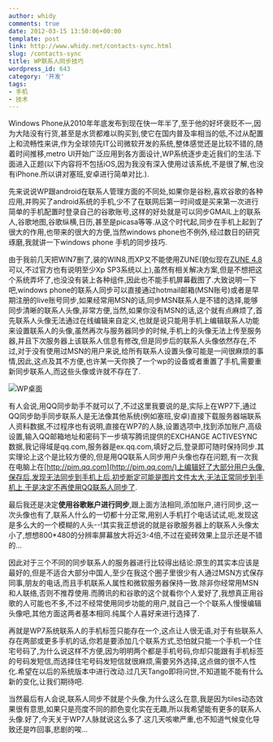 ```yaml
---
author: whidy
comments: true
date: 2012-03-15 13:50:06+00:00
template: post
link: http://www.whidy.net/contacts-sync.html
slug: /contacts-sync
title: WP联系人同步技巧
wordpress_id: 643
category: '开发'
tags:
- 手机
- 技术
---
```


Windows Phone从2010年年底发布到现在快一年半了,至于他的好坏褒贬不一,因为大陆没有行货,甚至是水货都难以购买到,使它在国内普及率相当的低,不过从配置上和流畅性来讲,作为全球领先IT公司微软开发的系统,整体感觉还是比较不错的,随着时间推移,metro UI开始广泛应用到各方面设计,WP系统逐步走近我们的生活.下面进入正题(以下内容将不包括iOS,因为我没有深入使用过该系统,不是很了解,也没有iPhone.所以讲对塞班,安卓进行简单对比.).

先来说说WP跟android在联系人管理方面的不同处,如果你是谷粉,喜欢谷歌的各种应用,并购买了android系统的手机,少不了在联网后第一时间或是买来第一次进行简单的手机配置时登录自己的谷歌账号,这样的好处就是可以同步GMAIL上的联系人,谷歌地图,谷歌纵横,日历,甚至是picasa等等.从这个时代起,同步在手机上起到了很大的作用,也带来的很大的方便,当然windows phone也不例外,经过数日的研究琢磨,我就讲一下windows phone 手机的同步技巧.

由于我前几天把WIN7删了,装的WIN8,而XP又不能使用ZUNE(貌似现在[ZUNE 4.8](http://www.zune.net/zh-CN/products/software/download/default.htm)可以,不过官方也有说明至少Xp SP3系统以上),虽然有相关解决方案,但是不想把这个系统弄坏了,也没没有装上各种组件,因此也不能手机屏幕截图了.大致说明一下吧,windows phone的联系人同步可以直接通过hotmail邮箱(MSN账号)或者是早期注册的live账号同步,如果经常用MSN的话,同步MSN联系人是不错的选择,能够同步清晰的联系人头像,非常方便,当然,如果你没有MSN的话,这个就有点麻烦了,首先联系人头像无法通过在线编辑来自定义,也就是说只能用手机上编辑联系人功能来设置联系人的头像,虽然再次与服务器同步的时候,手机上的头像无法上传至服务器,并且下次服务器上该联系人信息有修改,但是同步后的联系人头像依然存在,不过,对于没有使用过MSN的用户来说,给所有联系人设置头像可能是一间很麻烦的事情,因此,这点及其不方便,也许某一天你换了一个wp的设备或者重置了手机,需要重新同步联系人,而这些头像或许就不存在了.

![WP桌面](/wp-content/uploads/2012/03/DSC_0052_.jpg)

有人会说,用QQ同步助手不就可以了,不过这里我要说的是,实际上在WP7下,通过QQ同步助手同步联系人是无法像其他系统(例如塞班,安卓)直接下载服务器端联系人资料数据,不过程序也有说明,直接在WP7的人脉,设置选项中,找到添加账户,高级设置,输入QQ邮箱地址和密码下一步填写腾讯提供的EXCHANGE ACTIVESYNC数据,我记得域是qq.com,服务器是ex.qq.com,填好之后,登录即可随时保持同步.其实理论上这个是比较方便的,但是用QQ联系人同步用户头像也存在问题,有一次我在电脑上在[http://pim.qq.com](http://pim.qq.com/)上编辑好了大部分用户头像,保存后,发现无法同步到手机上后,初步断定可能是图片文件太大,无法正常同步到手机上,于是决定不再使用QQ联系人同步了.

最后我还是决定**使用谷歌账户进行同步**,跟上面方法相同,添加账户,进行同步,这一次头像也有了,联系人什么的一切都十分正常,用别人手机打个电话试试,呃,发现这是多么大的一个模糊的人头--!其实我正想说的就是谷歌服务器上的联系人头像太小了,想想800*480的分辨率屏幕放大将近3-4倍,不过在瓷砖效果上显示还是不错的...

因此对于三个不同的同步联系人的服务器进行比较得出结论:原生的其实本应该是最好的,但是不适合大部分中国人,至少在我这个圈子里很少有人通过MSN方式保存同事,朋友的电话,而且手机联系人属性和微软服务器保持一致.除非你经常用MSN和人联络,否则不推荐使用.而腾讯的和谷歌的这个就看你个人爱好了,我想真正用谷歌的人可能也不多,不过不经常使用同步功能的用户,就自己一个个联系人慢慢编辑头像吧,其他方面这两者基本相同.纯属个人喜好来进行选择了.

再就是WP7系统联系人的手机标签只能存在一个,这点让人很无语,对于有些联系人存在两部或更多手机的话,你若是要添加几个联系方式,恐怕就只能一个手机一个住宅号码了,为什么说这样不方便,因为明明两个都是手机号码,你却只能跟有手机标签的号码发短信,而选择住宅号码发短信就很麻烦,需要另外选择,这点做的很不人性化.希望在以后的系统版本中进行改动.过几天Tango即将问世,不知道能不能有什么新的变化,让我们期待吧.

当然最后有人会说,联系人同步不就是个头像,为什么这么在意,我是因为tiles动态效果很有意思,如果只是亮度不同的颜色变化实在无趣,所以我希望能有更多的联系人头像.好了,今天关于WP7人脉就说这么多了.这几天咳嗽严重,也不知道气候变化导致还是咋回事,悲剧的唉...
